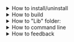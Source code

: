 <details>
<summary>
How to install/uninstall
</summary>

- Automatic method:

Installing:
1. Download [Config.exe](https://github.com/SunSerega/SAC/raw/master/Config.exe);
2. Place it in folder, you want SAC to be installed to;
3. Launch it, check all modules, you want to be installed, and press OK;
4. Restart your computer, for all icons and context menu shortcuts to be properly allocated.

Some space in ProgramFiles and in Registry would be used.\
Uninstalling would clear everything that was created when installing.

Uninstalling:
1. Download [Config.exe](https://github.com/SunSerega/SAC/raw/master/Config.exe) (skip first 2 if you still have it);
2. Place it in folder, you installed SAC to;
3. Launch it, uncheck all and press OK.
4. Restart your computer, for all icons and context menu shortcuts to be properly deleted.

If "Lib" folder is not empty - it would not be deleted when uninstalling.

---

- Manual method

Installing:
1. Download all modules you need:
	- [SAC.exe](http://github.com/SunSerega/SAC/raw/master/SAC.exe) - runs scripts;
	- [Editor.exe](http://github.com/SunSerega/SAC/raw/master/Editor.exe) - editor for scripts;
2. Create "Lib" folder, next to SAC.exe, if you want to have standard lib of scripts;
3. Copy "Lang" folder from repository to folder with "SAC.exe"

To start script it would need to be properly placed in "Lib" folder, or executed with SAC.exe via command line (Win+R), like this:\
"\*SAC_exe_Folder\*\SAC.exe" "\*ScriptFolder\*\\\*ScriptName\*.sac"\
If you want to start editor - use the same command, just replace "SAC.exe" with "Editor.exe".

Uninstalling:
1. Just delete everything you created when installing.

---

</details>

<details>
<summary>
How to build
</summary>

1. Install [PABC.Net](PascalABC.Net);
2. Compile "PackAll.pas";
3. Start "PackAll.exe".

When its done - it would say "Ready".\
Then, use one of installing methods, to apply your build.

</details>

<details>
<summary>
How to "Lib" folder:
</summary>

"Lib" folder and it's subfolders must contain set of subfolders and/or script_folders (or be empty) to properly work.\
Script_folder is folder with file "main.sac" inside of it.\
Script_folder can also contain any other files.

---

</details>

<details>
<summary>
How to command line
</summary>

If you used automatic installing method - you could chose to install "Configured launch" module.\
If so - just press RMB on .sac file you want to execute and press "Configured launch".\
(remember, you need to restart computer for this button to be created)\
If not - open command line (press Win+R) and enter this string, replacing things in ** with proper names:\
"\*SAC_exe_Folder\*\SAC.exe" "\*ScriptFolder\*\\\*ScriptName\*.sac" "!conf".

If you want to know allowed command line agrs list - it is shown in Configured launch.\
Start it but just do not start the actual script.

---

</details>

<details>
<summary>
How to feedback
</summary>

Please, try to Not put anything except issues and feature requests in issues.

For other types of feedback you can use:

[PABC.Net forum page of SAC](http://forum.mmcs.sfedu.ru/t/sac-scriptautoclicker/2607)\
My email: `latchenko3@yandex.ru`\
[My vk](https://vk.com/sun_serega)

---

</details>
